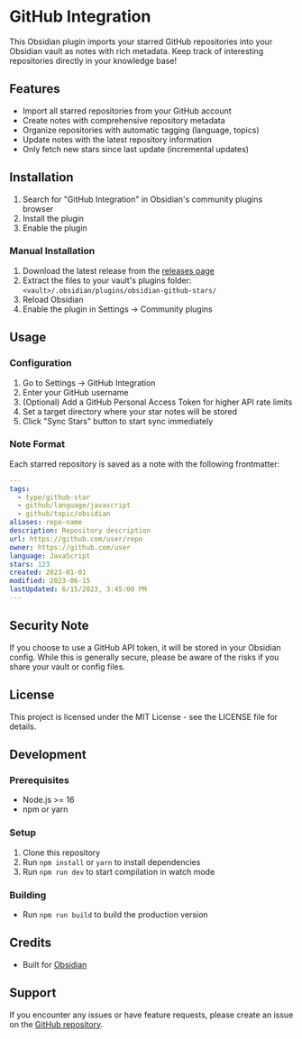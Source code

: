 # GitHub Integration

This Obsidian plugin imports your starred GitHub repositories into your Obsidian vault as notes with rich metadata. Keep
track of interesting repositories directly in your knowledge base!

## Features

- Import all starred repositories from your GitHub account
- Create notes with comprehensive repository metadata
- Organize repositories with automatic tagging (language, topics)
- Update notes with the latest repository information
- Only fetch new stars since last update (incremental updates)

## Installation

1. Search for "GitHub Integration" in Obsidian's community plugins browser
2. Install the plugin
3. Enable the plugin

### Manual Installation

1. Download the latest release from the [releases page](https://github.com/YourUsername/obsidian-github-stars/releases)
2. Extract the files to your vault's plugins folder: `<vault>/.obsidian/plugins/obsidian-github-stars/`
3. Reload Obsidian
4. Enable the plugin in Settings → Community plugins

## Usage

### Configuration

1. Go to Settings → GitHub Integration
2. Enter your GitHub username
3. (Optional) Add a GitHub Personal Access Token for higher API rate limits
4. Set a target directory where your star notes will be stored
5. Click "Sync Stars" button to start sync immediately

### Note Format

Each starred repository is saved as a note with the following frontmatter:

```yaml
---
tags:
  - type/github-star
  - github/language/javascript
  - github/topic/obsidian
aliases: repo-name
description: Repository description
url: https://github.com/user/repo
owner: https://github.com/user
language: JavaScript
stars: 123
created: 2023-01-01
modified: 2023-06-15
lastUpdated: 6/15/2023, 3:45:00 PM
---
```

## Security Note

If you choose to use a GitHub API token, it will be stored in your Obsidian config. While this is generally secure,
please be aware of the risks if you share your vault or config files.

## License

This project is licensed under the MIT License - see the LICENSE file for details.

## Development

### Prerequisites

- Node.js >= 16
- npm or yarn

### Setup

1. Clone this repository
2. Run `npm install` or `yarn` to install dependencies
3. Run `npm run dev` to start compilation in watch mode

### Building

- Run `npm run build` to build the production version

## Credits

- Built for [Obsidian](https://obsidian.md)

## Support

If you encounter any issues or have feature requests, please create an issue on
the [GitHub repository](https://github.com/kazhuravlev/obsidian-github).

